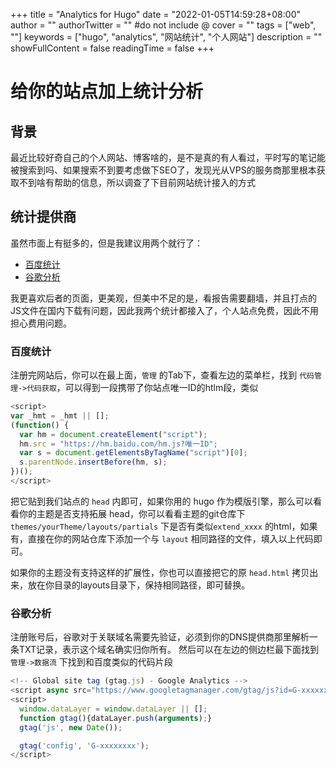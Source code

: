 +++
title = "Analytics for Hugo"
date = "2022-01-05T14:59:28+08:00"
author = ""
authorTwitter = "" #do not include @
cover = ""
tags = ["web", ""]
keywords = ["hugo", "analytics", "网站统计", "个人网站"]
description = ""
showFullContent = false
readingTime = false
+++

# 给你的站点加上统计分析
## 背景
最近比较好奇自己的个人网站、博客啥的，是不是真的有人看过，平时写的笔记能被搜索到吗、如果搜索不到要考虑做下SEO了，发现光从VPS的服务商那里根本获取不到啥有帮助的信息，所以调查了下目前网站统计接入的方式

## 统计提供商
虽然市面上有挺多的，但是我建议用两个就行了：
- [百度统计](https://tongji.baidu.com/)
- [谷歌分析](https://analytics.google.com/)

我更喜欢后者的页面，更美观，但美中不足的是，看报告需要翻墙，并且打点的JS文件在国内下载有问题，因此我两个统计都接入了，个人站点免费，因此不用担心费用问题。

### 百度统计
注册完网站后，你可以在最上面，`管理` 的Tab下，查看左边的菜单栏，找到 `代码管理->代码获取`，可以得到一段携带了你站点唯一ID的htlm段，类似
```js
<script>
var _hmt = _hmt || [];
(function() {
  var hm = document.createElement("script");
  hm.src = "https://hm.baidu.com/hm.js?唯一ID";
  var s = document.getElementsByTagName("script")[0]; 
  s.parentNode.insertBefore(hm, s);
})();
</script>
```

把它贴到我们站点的 `head` 内即可，如果你用的 hugo 作为模版引擎，那么可以看看你的主题是否支持拓展 head，你可以看看主题的git仓库下 `themes/yourTheme/layouts/partials` 下是否有类似`extend_xxxx` 的html，如果有，直接在你的网站仓库下添加一个与 `layout` 相同路径的文件，填入以上代码即可。

如果你的主题没有支持这样的扩展性，你也可以直接把它的原 `head.html` 拷贝出来，放在你目录的layouts目录下，保持相同路径，即可替换。

### 谷歌分析
注册账号后，谷歌对于关联域名需要先验证，必须到你的DNS提供商那里解析一条TXT记录，表示这个域名确实归你所有。
然后可以在左边的侧边栏最下面找到 `管理->数据流` 下找到和百度类似的代码片段
```js
<!-- Global site tag (gtag.js) - Google Analytics -->
<script async src="https://www.googletagmanager.com/gtag/js?id=G-xxxxxxxx"></script>
<script>
  window.dataLayer = window.dataLayer || [];
  function gtag(){dataLayer.push(arguments);}
  gtag('js', new Date());

  gtag('config', 'G-xxxxxxxx');
</script>
```